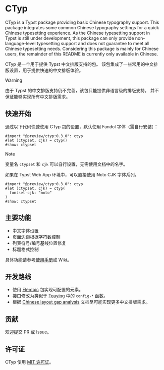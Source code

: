 # CTyp

CTyp is a Typst package providing basic Chinese typography support.
This package integrates some common Chinese typography settings for a quick Chinese typesetting experience.
As the Chinese typesetting support in Typst is still under development, this package can only provide non-language-level typesetting support and does not guarantee to meet all Chinese typesetting needs.
Considering this package is mainly for Chinese users, the remainder of this README is currently only available in Chinese.

CTyp 是一个用于提供 Typst 中文排版支持的包。
该包集成了一些常用的中文排版设置，用于提供快速的中文排版体验。

> [!WARNING]
> 由于 Typst 的中文排版支持仍不完善，该包只能提供非语言级的排版支持。
> 并不保证能够实现所有中文排版需求。

## 快速开始

通过以下代码快速使用 CTyp 包的设置，默认使用 Fandol 字体（需自行安装）：

```typ
#import "@preview/ctyp:0.3.0": ctyp
#let (ctypset, cjk) = ctyp()
#show: ctypset
```

> [!NOTE]
> 变量名 `ctypset` 和 `cjk` 可以自行设置，无需使用文档中的名字。

如果在 Typst Web App 环境中，可以直接使用 Noto CJK 字体系列。

```typ
#import "@preview/ctyp:0.3.0": ctyp
#let (ctypset, cjk) = ctyp(
  fontset-cjk: "noto"
)
#show: ctypset
```

## 主要功能

- 中文字体设置
- 页面边距根据字符数控制
- 列表符号/编号基线位置修复
- 标题格式控制

具体功能请参考[使用手册](doc/manual.pdf)或 Wiki。

## 开发路线

- 使用 [Elembic](https://typst.app/universe/package/elembic) 包实现可配置的元素。
- 接口修改为类似于 [Touying](https://typst.app/universe/package/touying) 中的 `config-*` 函数。
- 根据 [Chinese layout gap analysis](https://typst-doc-cn.github.io/clreq/) 文档尽可能实现更多中文排版需求。

## 贡献

欢迎提交 PR 或 Issue。

## 许可证

CTyp 使用 [MIT 许可证](LICENSE)。
